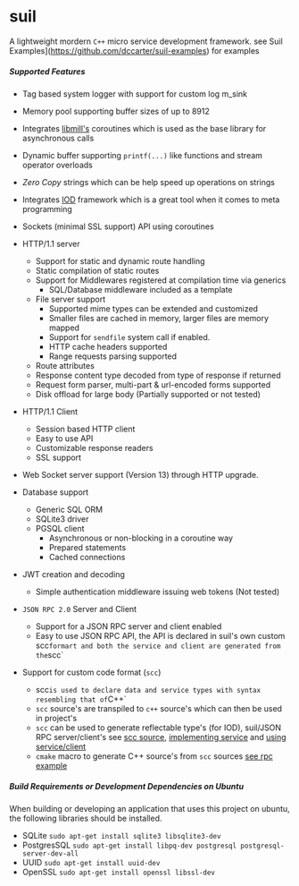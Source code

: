# suil
A lightweight mordern `C++` micro service development framework. see Suil Examples](https://github.com/dccarter/suil-examples) for examples

##### Supported Features
*  Tag based system logger with support for custom log m_sink
*  Memory pool supporting buffer sizes of up to 8912
*  Integrates [libmill's](https://github.com/sustrik/libmill) coroutines which is used as the base library for asynchronous calls
*  Dynamic buffer supporting `printf(...)` like functions and stream operator overloads
*  *Zero Copy* strings which can be help speed up operations on strings
*  Integrates [IOD](https://github.com/matt-42/iod) framework which is a great tool when it comes to meta programming
*  Sockets (minimal SSL support) API using coroutines
*  HTTP/1.1 server
   *  Support for static and dynamic route handling
   *  Static compilation of static routes
   *  Support for Middlewares registered at compilation time via generics
      *  SQL/Database middleware included as a template
   *  File server support
      *  Supported mime types can be extended and customized
      *  Smaller files are cached in memory, larger files are memory mapped
      *  Support for `sendfile` system call if enabled.
      *  HTTP cache headers supported
      *  Range requests parsing supported
   *  Route attributes
   *  Response content type decoded from type of response if returned
   *  Request form parser, multi-part & url-encoded forms supported
   *  Disk offload for large body (Partially supported or not tested)
*  HTTP/1.1 Client
   *  Session based HTTP client
   *  Easy to use API
   *  Customizable response readers
   *  SSL support
*  Web Socket server support (Version 13) through HTTP upgrade.
*  Database support
   *  Generic SQL ORM 
   *  SQLite3 driver
   *  PGSQL client
      *  Asynchronous or non-blocking in a coroutine way
      *  Prepared statements
      *  Cached connections
*  JWT creation and decoding
   *  Simple authentication middleware issuing web tokens (Not tested)

*  `JSON RPC 2.0` Server and Client
   *  Support for a JSON RPC server and client enabled
   *  Easy to use JSON RPC API, the API is declared in suil's own custom scc` formart and both the service and client are generated from the `scc`

*  Support for custom code format (`scc`)
   *  scc` is used to declare data and service types with syntax resembling that of `C++`
   *  `scc` source's are transpiled to `c++` source's which can then be used in project's
   *  `scc` can be used to generate reflectable type's (for IOD), suil/JSON RPC server/client's see [scc source](https://github.com/dccarter/suil-examples/blob/master/rpc/rpc.scc), [implementing service](https://github.com/dccarter/suil-examples/blob/master/rpc/src/calculator.cpp) and [using service/client](https://github.com/dccarter/suil-examples/blob/master/rpc/src/main.cc)
   *  `cmake` macro to generate C++ source's from `scc` sources [see rpc example](https://github.com/dccarter/suil-examples/blob/master/rpc/CMakeLists.txt)

##### Build Requirements or Development Dependencies on Ubuntu
When building or developing an application that uses this project on ubuntu, the
following libraries should be installed.

* SQLite
  `sudo apt-get install sqlite3 libsqlite3-dev`
* PostgresSQL
  `sudo apt-get install libpq-dev postgresql postgresql-server-dev-all`
* UUID
  `sudo apt-get install uuid-dev`
* OpenSSL
  `sudo apt-get install openssl libssl-dev`
